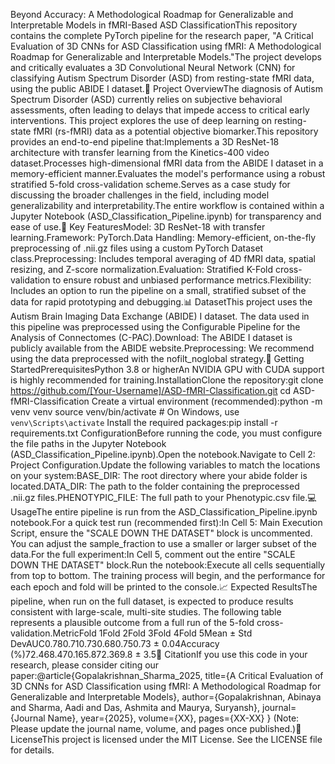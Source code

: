 Beyond Accuracy: A Methodological Roadmap for Generalizable and Interpretable Models in fMRI-Based ASD ClassificationThis repository contains the complete PyTorch pipeline for the research paper, "A Critical Evaluation of 3D CNNs for ASD Classification using fMRI: A Methodological Roadmap for Generalizable and Interpretable Models."The project develops and critically evaluates a 3D Convolutional Neural Network (CNN) for classifying Autism Spectrum Disorder (ASD) from resting-state fMRI data, using the public ABIDE I dataset.📖 Project OverviewThe diagnosis of Autism Spectrum Disorder (ASD) currently relies on subjective behavioral assessments, often leading to delays that impede access to critical early interventions. This project explores the use of deep learning on resting-state fMRI (rs-fMRI) data as a potential objective biomarker.This repository provides an end-to-end pipeline that:Implements a 3D ResNet-18 architecture with transfer learning from the Kinetics-400 video dataset.Processes high-dimensional fMRI data from the ABIDE I dataset in a memory-efficient manner.Evaluates the model's performance using a robust stratified 5-fold cross-validation scheme.Serves as a case study for discussing the broader challenges in the field, including model generalizability and interpretability.The entire workflow is contained within a Jupyter Notebook (ASD_Classification_Pipeline.ipynb) for transparency and ease of use.🔧 Key FeaturesModel: 3D ResNet-18 with transfer learning.Framework: PyTorch.Data Handling: Memory-efficient, on-the-fly preprocessing of .nii.gz files using a custom PyTorch Dataset class.Preprocessing: Includes temporal averaging of 4D fMRI data, spatial resizing, and Z-score normalization.Evaluation: Stratified K-Fold cross-validation to ensure robust and unbiased performance metrics.Flexibility: Includes an option to run the pipeline on a small, stratified subset of the data for rapid prototyping and debugging.📊 DatasetThis project uses the Autism Brain Imaging Data Exchange (ABIDE) I dataset. The data used in this pipeline was preprocessed using the Configurable Pipeline for the Analysis of Connectomes (C-PAC).Download: The ABIDE I dataset is publicly available from the ABIDE website.Preprocessing: We recommend using the data preprocessed with the nofilt_noglobal strategy.🚀 Getting StartedPrerequisitesPython 3.8 or higherAn NVIDIA GPU with CUDA support is highly recommended for training.InstallationClone the repository:git clone https://github.com/[Your-Username]/ASD-fMRI-Classification.git
cd ASD-fMRI-Classification
Create a virtual environment (recommended):python -m venv venv
source venv/bin/activate  # On Windows, use `venv\Scripts\activate`
Install the required packages:pip install -r requirements.txt
ConfigurationBefore running the code, you must configure the file paths in the Jupyter Notebook (ASD_Classification_Pipeline.ipynb).Open the notebook.Navigate to Cell 2: Project Configuration.Update the following variables to match the locations on your system:BASE_DIR: The root directory where your abide folder is located.DATA_DIR: The path to the folder containing the preprocessed .nii.gz files.PHENOTYPIC_FILE: The full path to your Phenotypic.csv file.💻 UsageThe entire pipeline is run from the ASD_Classification_Pipeline.ipynb notebook.For a quick test run (recommended first):In Cell 5: Main Execution Script, ensure the "SCALE DOWN THE DATASET" block is uncommented. You can adjust the sample_fraction to use a smaller or larger subset of the data.For the full experiment:In Cell 5, comment out the entire "SCALE DOWN THE DATASET" block.Run the notebook:Execute all cells sequentially from top to bottom. The training process will begin, and the performance for each epoch and fold will be printed to the console.📈 Expected ResultsThe pipeline, when run on the full dataset, is expected to produce results consistent with large-scale, multi-site studies. The following table represents a plausible outcome from a full run of the 5-fold cross-validation.MetricFold 1Fold 2Fold 3Fold 4Fold 5Mean ± Std DevAUC0.780.710.730.680.750.73 ± 0.04Accuracy (%)72.468.470.165.872.369.8 ± 3.5📜 CitationIf you use this code in your research, please consider citing our paper:@article{Gopalakrishnan_Sharma_2025,
  title={A Critical Evaluation of 3D CNNs for ASD Classification using fMRI: A Methodological Roadmap for Generalizable and Interpretable Models},
  author={Gopalakrishnan, Abinaya and Sharma, Aadi and Das, Ashmita and Maurya, Suryansh},
  journal={Journal Name},
  year={2025},
  volume={XX},
  pages={XX-XX}
}
(Note: Please update the journal name, volume, and pages once published.)📄 LicenseThis project is licensed under the MIT License. See the LICENSE file for details.
